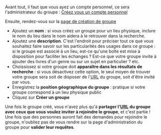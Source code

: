 <!-- LANG:EN, title="How to create a group"-->

<!-- LANG:FR, title="Comment créer un groupe"-->
  
Avant tout, il faut que vous ayez un compte personnel, ce sera l'administrateur du groupe : [Créez vous un compte personnel](https://wiki.inventaire.io/wiki/How-to-create-an-account?lang=fr)

Ensuite, rendez-vous sur la [page de création de groupe](https://inventaire.io/network/groups/create)
* Ajoutez un **nom** : si vous créez un groupe pour un lieu physique, inclure le nom du lieu dans le nom aidera à le retrouver dans la recherche.
* Ajoutez une **description**. C'est l'endroit pour préciser tout ce que vous souhaitez faire savoir sur les particularités des usages dans ce groupe : si le groupe est associé à un lieu, est-ce qu'une boîte est mise à disposition pour faciliter les échanges ? Est-ce que votre groupe invite à ajouter des livres d'un genre ou sur un sujet en particulier ? etc.
* Choississez si votre groupe doit **apparaître dans les résultats de recherche** : si vous désactivez cette option, le seul moyen de trouver votre groupe sera soit de disposer de l'[URL](https://fr.wikipedia.org/wiki/Uniform_Resource_Locator) du groupe, soit d'être invité par vous.
* Enregistrez la **position géographique du groupe** : pratique si votre groupe correspond à un lieu physique public
* Cliquez sur **Créer un groupe**
  
Une fois le groupe créé, vous n'avez plus qu'à **partager l'[URL](https://fr.wikipedia.org/wiki/Uniform_Resource_Locator) du groupe avec ceux que vous voulez inviter à rejoindre le groupe**, et c'est partie ! Une fois que des personnes auront fait des demandes pour rejoindre le groupe, n'oubliez pas de vous rendre sur la page d'administration du groupe pour **valider leur requêtes**.